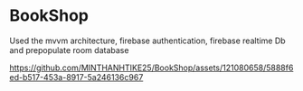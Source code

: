 # BookShop
Used the mvvm architecture, firebase authentication, firebase realtime Db and prepopulate room database 


https://github.com/MINTHANHTIKE25/BookShop/assets/121080658/5888f6ed-b517-453a-8917-5a246136c967


